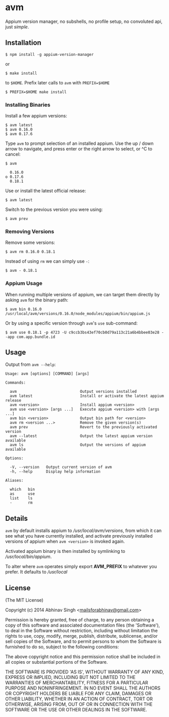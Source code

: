 # avm

Appium version manager, no subshells, no profile setup, no convoluted api, just _simple_.

## Installation

    $ npm install -g appium-version-manager

or

    $ make install

to `$HOME`. Prefix later calls to `avm` with `PREFIX=$HOME`

    $ PREFIX=$HOME make install

### Installing Binaries

Install a few appium versions:

    $ avm latest
    $ avm 0.16.0
    $ avm 0.17.6

Type `avm` to prompt selection of an installed appium. Use the up /
down arrow to navigate, and press enter or the right arrow to
select, or ^C to cancel:

    $ avm

      0.16.0
    ο 0.17.6
      0.18.1

Use or install the latest official release:

    $ avm latest

Switch to the previous version you were using:

    $ avm prev

### Removing Versions

Remove some versions:

    $ avm rm 0.16.0 0.18.1

Instead of using `rm` we can simply use `-`:

    $ avm - 0.18.1

### Appium Usage

When running multiple versions of appium, we can target
them directly by asking `avm` for the binary path:

    $ avm bin 0.16.0
    /usr/local/avm/versions/0.16.0/node_modules/appium/bin/appium.js

Or by using a specific version through `avm`'s `use` sub-command:

    $ avm use 0.18.1 -p 4723 -U c9ccb3bs43ef70cb0d79a113c21a6b4bbee03e28 --app com.app.bundle.id

## Usage

Output from `avm --help`:

    Usage: avm [options] [COMMAND] [args]

    Commands:

      avm                            Output versions installed
      avm latest                     Install or activate the latest appium release
      avm <version>                  Install appium <version>
      avm use <version> [args ...]   Execute appium <version> with [args ...]
      avm bin <version>              Output bin path for <version>
      avm rm <version ...>           Remove the given version(s)
      avm prev                       Revert to the previously activated version
      avm --latest                   Output the latest appium version available
      avm ls                         Output the versions of appium available

    Options:

      -V, --version   Output current version of avm
      -h, --help      Display help information

    Aliases:

      which   bin
      as      use
      list    ls
      -       rm

## Details

 `avm` by default installs appium to _/usr/local/avm/versions_, from
 which it can see what you have currently installed, and activate previously 
 installed versions of appium when `avm <version>` is invoked again.

 Activated appium binary is then installed by symlinking to _/usr/local/bin/appium_.

 To alter where `avm` operates simply export __AVM_PREFIX__ to whatever you prefer.
 It defaults to _/usr/local_

## License

(The MIT License)

Copyright (c) 2014 Abhinav Singh &lt;mailsforabhinav@gmail.com&gt;

Permission is hereby granted, free of charge, to any person obtaining
a copy of this software and associated documentation files (the
'Software'), to deal in the Software without restriction, including
without limitation the rights to use, copy, modify, merge, publish,
distribute, sublicense, and/or sell copies of the Software, and to
permit persons to whom the Software is furnished to do so, subject to
the following conditions:

The above copyright notice and this permission notice shall be
included in all copies or substantial portions of the Software.

THE SOFTWARE IS PROVIDED 'AS IS', WITHOUT WARRANTY OF ANY KIND,
EXPRESS OR IMPLIED, INCLUDING BUT NOT LIMITED TO THE WARRANTIES OF
MERCHANTABILITY, FITNESS FOR A PARTICULAR PURPOSE AND NONINFRINGEMENT.
IN NO EVENT SHALL THE AUTHORS OR COPYRIGHT HOLDERS BE LIABLE FOR ANY
CLAIM, DAMAGES OR OTHER LIABILITY, WHETHER IN AN ACTION OF CONTRACT,
TORT OR OTHERWISE, ARISING FROM, OUT OF OR IN CONNECTION WITH THE
SOFTWARE OR THE USE OR OTHER DEALINGS IN THE SOFTWARE.
